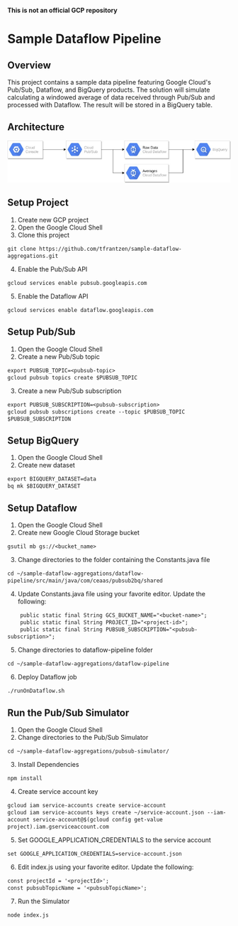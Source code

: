 **This is not an official GCP repository**

# Sample Dataflow Pipeline
## Overview
This project contains a sample data pipeline featuring Google Cloud's Pub/Sub, Dataflow, and BigQuery products. The solution will simulate calculating a windowed average of data received through Pub/Sub and processed with Dataflow. The result will be stored in a BigQuery table.

## Architecture
![Architecture](architecture.jpg)

## Setup Project
1. Create new GCP project
2. Open the Google Cloud Shell
3. Clone this project
```
git clone https://github.com/tfrantzen/sample-dataflow-aggregations.git
```
4. Enable the Pub/Sub API
```
gcloud services enable pubsub.googleapis.com
```
5. Enable the Dataflow API
```
gcloud services enable dataflow.googleapis.com
```

## Setup Pub/Sub
1. Open the Google Cloud Shell
2. Create a new Pub/Sub topic
```
export PUBSUB_TOPIC=<pubsub-topic>
gcloud pubsub topics create $PUBSUB_TOPIC
```
3. Create a new Pub/Sub subscription
```
export PUBSUB_SUBSCRIPTION=<pubsub-subscription>
gcloud pubsub subscriptions create --topic $PUBSUB_TOPIC $PUBSUB_SUBSCRIPTION
```
## Setup BigQuery
1. Open the Google Cloud Shell
2. Create new dataset
```
export BIGQUERY_DATASET=data
bq mk $BIGQUERY_DATASET
```

## Setup Dataflow
1. Open the Google Cloud Shell
2. Create new Google Cloud Storage bucket
```
gsutil mb gs://<bucket_name>
```
3. Change directories to the folder containing the Constants.java file
```
cd ~/sample-dataflow-aggregations/dataflow-pipeline/src/main/java/com/ceaas/pubsub2bq/shared
```
4. Update Constants.java file using your favorite editor. Update the following:
```
	public static final String GCS_BUCKET_NAME="<bucket-name>";
	public static final String PROJECT_ID="<project-id>";
	public static final String PUBSUB_SUBSCRIPTION="<pubsub-subscription>";
```
5. Change directories to dataflow-pipeline folder
```
cd ~/sample-dataflow-aggregations/dataflow-pipeline
```
6. Deploy Dataflow job
```
./runOnDataflow.sh
```

## Run the Pub/Sub Simulator
1. Open the Google Cloud Shell
2. Change directories to the Pub/Sub Simulator
```
cd ~/sample-dataflow-aggregations/pubsub-simulator/
```
3. Install Dependencies
```
npm install
```
4. Create service account key
```
gcloud iam service-accounts create service-account
gcloud iam service-accounts keys create ~/service-account.json --iam-account service-account@$(gcloud config get-value project).iam.gserviceaccount.com
```
5. Set GOOGLE_APPLICATION_CREDENTIALS to the service account
```
set GOOGLE_APPLICATION_CREDENTIALS=service-account.json
```
6. Edit index.js using your favorite editor. Update the following:
```
const projectId = '<projectId>';
const pubsubTopicName = '<pubsubTopicName>';
```
7. Run the Simulator
```
node index.js
```
